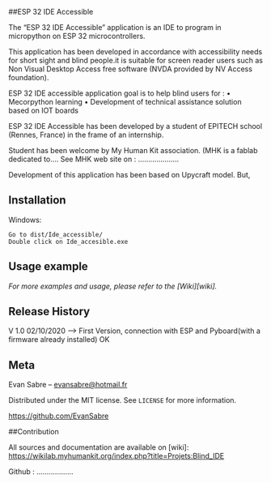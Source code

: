##ESP 32 IDE Accessible

The “ESP 32 IDE Accessible” application is an IDE to program in micropython on ESP 32 microcontrollers. 

This application has been developed in accordance with accessibility needs for short sight and blind people.it is suitable for screen reader users such as Non Visual Desktop Access free software (NVDA provided by NV Access foundation). 

ESP 32 IDE accessible application goal is to help blind users for :
•	Mecorpython learning 
•	Development of technical assistance solution based on IOT boards

ESP 32 IDE Accessible has been developed by a student of EPITECH school (Rennes, France) in the frame of an internship. 

Student has been welcome by My Human Kit association. (MHK is a fablab dedicated to….
See MHK web site on : ……………….. 

Development of this application has been based on Upycraft model. But, 

## Installation


Windows:

```
Go to dist/Ide_accessible/
Double click on Ide_accesible.exe
```

## Usage example

_For more examples and usage, please refer to the [Wiki][wiki]._

## Release History

V 1.0 02/10/2020 --> First Version, connection with ESP and Pyboard(with a firmware already installed) OK

## Meta

Evan Sabre – evansabre@hotmail.fr

Distributed under the MIT license. See ``LICENSE`` for more information.

https://github.com/EvanSabre

##Contribution

<!-- Markdown link & img dfn's -->

All sources and documentation are available on 
[wiki]: https://wikilab.myhumankit.org/index.php?title=Projets:Blind_IDE

Github : ………………
